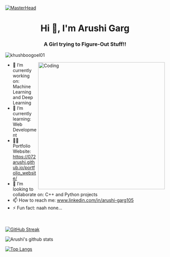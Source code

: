 [![MasterHead](https://media-exp1.licdn.com/dms/image/C4E16AQGDLURwP-MxHQ/profile-displaybackgroundimage-shrink_350_1400/0/1624432677770?e=1639008000&v=beta&t=BWvsqjIVnIKpjYocWZJQz6CKeyahHC6WDPqE6_Lpo20)](https://072arushi.github.io/portfolio_website/)

<h1 align="center">Hi 👋, I'm Arushi Garg</h1>
<h3 align="center">A Girl trying to Figure-Out Stuff!!</h3>

<p align="left"> <img src="https://komarev.com/ghpvc/?username=khushboogoel01&label=Profile%20views&color=129e00&style=plastic" alt="khushboogoel01" /> </p>
<img align="right" alt="Coding" width="400" src="https://cdn.dribbble.com/users/2646423/screenshots/5507196/computer.gif">

- 🔭 I’m currently working on: Machine Learning and Deep Learning 
- 🌱 I’m currently learning: Web Development
- 👨‍💻 Portfolio Website: https://072arushi.github.io/portfolio_website/
- 👯 I’m looking to collaborate on: C++ and Python projects
- 📫 How to reach me: www.linkedin.com/in/arushi-garg105
- ⚡ Fun fact: naah none...

<br>

[![GitHub Streak](https://github-readme-streak-stats.herokuapp.com/?user=072arushi&theme=dark)](https://git.io/streak-stats)

![Arushi's github stats](https://github-readme-stats.vercel.app/api?username=072arushi&show_icons=true&theme=dark)
<br>

[![Top Langs](https://github-readme-stats.vercel.app/api/top-langs/?username=072arushi&layout=compact)](https://github.com/072arushi/github-readme-stats)
